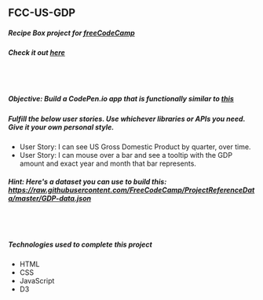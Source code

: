 ## FCC-US-GDP
##### Recipe Box project for [freeCodeCamp](https://www.freecodecamp.org/)
##### Check it out [here](https://mot01.github.io/FCC-US-GDP/)

<br/>
<br/>

##### Objective: Build a CodePen.io app that is functionally similar to [this](https://codepen.io/FreeCodeCamp/full/vGjLVZ)
##### Fulfill the below user stories. Use whichever libraries or APIs you need. Give it your own personal style.
- User Story: I can see US Gross Domestic Product by quarter, over time.
- User Story: I can mouse over a bar and see a tooltip with the GDP amount and exact year and month that bar represents.

##### Hint: Here's a dataset you can use to build this: https://raw.githubusercontent.com/FreeCodeCamp/ProjectReferenceData/master/GDP-data.json

<br/>
<br/>

##### Technologies used to complete this project
- HTML
- CSS
- JavaScript
- D3
